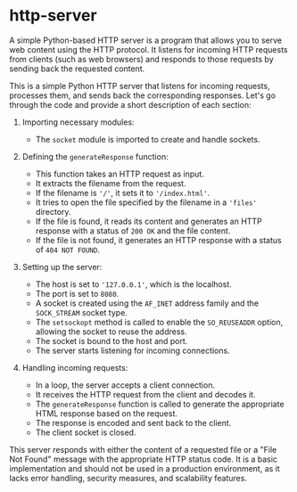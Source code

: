 # http-server
A simple Python-based HTTP server is a program that allows you to serve web content using the HTTP protocol. It listens for incoming HTTP requests from clients (such as web browsers) and responds to those requests by sending back the requested content.


This is a simple Python HTTP server that listens for incoming requests, processes them, and sends back the corresponding responses. Let's go through the code and provide a short description of each section:

1. Importing necessary modules:
   - The `socket` module is imported to create and handle sockets.
   
2. Defining the `generateResponse` function:
   - This function takes an HTTP request as input.
   - It extracts the filename from the request.
   - If the filename is `'/'`, it sets it to `'/index.html'`.
   - It tries to open the file specified by the filename in a `'files'` directory.
   - If the file is found, it reads its content and generates an HTTP response with a status of `200 OK` and the file content.
   - If the file is not found, it generates an HTTP response with a status of `404 NOT FOUND`.

3. Setting up the server:
   - The host is set to `'127.0.0.1'`, which is the localhost.
   - The port is set to `8080`.
   - A socket is created using the `AF_INET` address family and the `SOCK_STREAM` socket type.
   - The `setsockopt` method is called to enable the `SO_REUSEADDR` option, allowing the socket to reuse the address.
   - The socket is bound to the host and port.
   - The server starts listening for incoming connections.

4. Handling incoming requests:
   - In a loop, the server accepts a client connection.
   - It receives the HTTP request from the client and decodes it.
   - The `generateResponse` function is called to generate the appropriate HTML response based on the request.
   - The response is encoded and sent back to the client.
   - The client socket is closed.

This server responds with either the content of a requested file or a "File Not Found" message with the appropriate HTTP status code. It is a basic implementation and should not be used in a production environment, as it lacks error handling, security measures, and scalability features.
